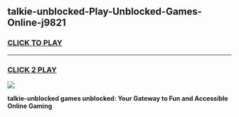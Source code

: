 
## talkie-unblocked-Play-Unblocked-Games-Online-j9821
<h3>
<a href="https://premium76.site?title=talkie-unblocked&ref=25A">CLICK TO PLAY</a></h3>
<hr>

<h3>
<a href="https://premium76.site?title=talkie-unblocked&ref=25A">CLICK 2 PLAY</a>
  
</h3>

<a href="https://premium76.site?title=talkie-unblocked&ref=25A"><img src="https://clearcache.store/games.png"></a>


**talkie-unblocked games unblocked: Your Gateway to Fun and Accessible Online Gaming**
